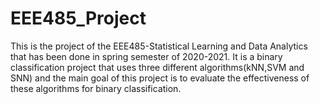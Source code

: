 # EEE485_Project

This is the project of the EEE485-Statistical Learning and Data Analytics that has been done in spring semester of 2020-2021.
It is a binary classification project that uses three different algorithms(kNN,SVM and SNN) and the main goal of this project is to evaluate the effectiveness of these algorithms for binary classification.
